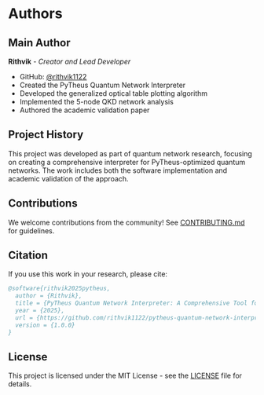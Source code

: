 # Authors

## Main Author

**Rithvik** - *Creator and Lead Developer*
- GitHub: [@rithvik1122](https://github.com/rithvik1122)
- Created the PyTheus Quantum Network Interpreter
- Developed the generalized optical table plotting algorithm
- Implemented the 5-node QKD network analysis
- Authored the academic validation paper

## Project History

This project was developed as part of quantum network research, focusing on creating a comprehensive interpreter for PyTheus-optimized quantum networks. The work includes both the software implementation and academic validation of the approach.

## Contributions

We welcome contributions from the community! See [CONTRIBUTING.md](CONTRIBUTING.md) for guidelines.

## Citation

If you use this work in your research, please cite:

```bibtex
@software{rithvik2025pytheus,
  author = {Rithvik},
  title = {PyTheus Quantum Network Interpreter: A Comprehensive Tool for Analyzing and Visualizing PyTheus-Optimized Quantum Networks},
  year = {2025},
  url = {https://github.com/rithvik1122/pytheus-quantum-network-interpreter},
  version = {1.0.0}
}
```

## License

This project is licensed under the MIT License - see the [LICENSE](LICENSE) file for details.
